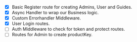 - [x] Basic Register route for creating Admins, User and Guides.
- [x] Async Handler to wrap our Business logic.
- [x] Custom Errorhandler Middleware.
- [x] User Login routes.
- [ ] Auth Middleware to check for token and protect routes. 
- [ ] Routes for Admin to create productKey.